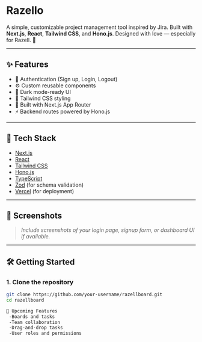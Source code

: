 # Razello

A simple, customizable project management tool inspired by Jira. Built with **Next.js**, **React**, **Tailwind CSS**, and **Hono.js**. Designed with love — especially for Razell. 💙

---

## ✨ Features

- 🔐 Authentication (Sign up, Login, Logout)
- ⚙️ Custom reusable components
- 🌙 Dark mode-ready UI
- 🎨 Tailwind CSS styling
- 🚀 Built with Next.js App Router
- ⚡ Backend routes powered by Hono.js

---

## 🔧 Tech Stack

- [Next.js](https://nextjs.org/)
- [React](https://react.dev/)
- [Tailwind CSS](https://tailwindcss.com/)
- [Hono.js](https://hono.dev/)
- [TypeScript](https://www.typescriptlang.org/)
- [Zod](https://zod.dev/) (for schema validation)
- [Vercel](https://vercel.com/) (for deployment)

---

## 📸 Screenshots

> _Include screenshots of your login page, signup form, or dashboard UI if available._

---

## 🛠️ Getting Started

### 1. Clone the repository

```bash
git clone https://github.com/your-username/razellboard.git
cd razellboard

🚧 Upcoming Features
 -Boards and tasks
 -Team collaboration
 -Drag-and-drop tasks
 -User roles and permissions
